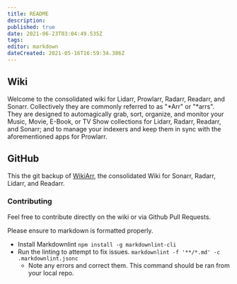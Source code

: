 ```yaml
---
title: README
description: 
published: true
date: 2021-06-23T03:04:49.535Z
tags: 
editor: markdown
dateCreated: 2021-05-16T16:59:34.386Z
---
```


## Wiki

Welcome to the consolidated wiki for Lidarr, Prowlarr, Radarr, Readarr, and Sonarr. Collectively they are commonly referred to as "*Arr" or "*arrs". They are designed to automagically grab, sort, organize, and monitor your Music, Movie, E-Book, or TV Show collections for Lidarr, Radarr, Readarr, and Sonarr; and to manage your indexers and keep them in sync with the aforementioned apps for Prowlarr.

## GitHub

This the git backup of [WikiArr](https://wikijs.servarr.com/), the consolidated Wiki for Sonarr, Radarr, Lidarr, and Readarr.

### Contributing

Feel free to contribute directly on the wiki or via Github Pull Requests.

Please ensure to markdown is formatted properly.

- Install Markdownlint `npm install -g markdownlint-cli`
- Run the linting to attempt to fix issues. `markdownlint -f '**/*.md' -c .markdownlint.jsonc`
  - Note any errors and correct them.  This command should be ran from your local repo.
